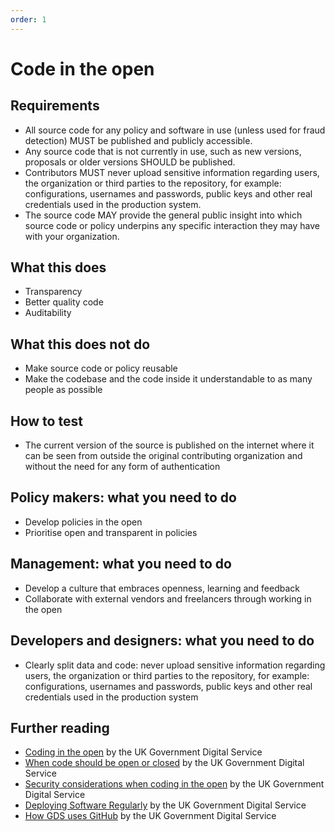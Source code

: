 ```yaml
---
order: 1
---
```


# Code in the open

## Requirements

* All source code for any policy and software in use (unless used for fraud detection) MUST be published and publicly accessible.
* Any source code that is not currently in use, such as new versions, proposals or older versions SHOULD be published.
* Contributors MUST never upload sensitive information regarding users, the organization or third parties to the repository, for example: configurations, usernames and passwords, public keys and other real credentials used in the production system.
* The source code MAY provide the general public insight into which source code or policy underpins any specific interaction they may have with your organization.

## What this does

* Transparency
* Better quality code
* Auditability

## What this does not do

* Make source code or policy reusable
* Make the codebase and the code inside it understandable to as many people as possible

## How to test

* The current version of the source is published on the internet where it can be seen from outside the original contributing organization and without the need for any form of authentication

## Policy makers: what you need to do

* Develop policies in the open
* Prioritise open and transparent in policies

## Management: what you need to do

* Develop a culture that embraces openness, learning and feedback
* Collaborate with external vendors and freelancers through working in the open

## Developers and designers: what you need to do

* Clearly split data and code: never upload sensitive information regarding users, the organization or third parties to the repository, for example: configurations, usernames and passwords, public keys and other real credentials used in the production system

## Further reading

* [Coding in the open](https://gds.blog.gov.uk/2012/10/12/coding-in-the-open/) by the UK Government Digital Service
* [When code should be open or closed](https://www.gov.uk/government/publications/open-source-guidance/when-code-should-be-open-or-closed) by the UK Government Digital Service
* [Security considerations when coding in the open](https://www.gov.uk/government/publications/open-source-guidance/security-considerations-when-coding-in-the-open) by the UK Government Digital Service
* [Deploying Software Regularly](https://www.gov.uk/service-manual/technology/deploying-software-regularly) by the UK Government Digital Service
* [How GDS uses GitHub](https://gdstechnology.blog.gov.uk/2014/01/27/how-we-use-github/) by the UK Government Digital Service
